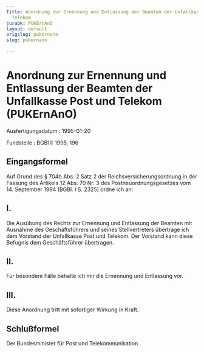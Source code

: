 ```yaml
---
Title: Anordnung zur Ernennung und Entlassung der Beamten der Unfallkasse Post und
  Telekom
jurabk: PUKErnAnO
layout: default
origslug: pukernano
slug: pukernano

---
```


# Anordnung zur Ernennung und Entlassung der Beamten der Unfallkasse Post und Telekom (PUKErnAnO)

Ausfertigungsdatum
:   1995-01-20

Fundstelle
:   BGBl I: 1995, 196



## Eingangsformel

Auf Grund des § 704b Abs. 2 Satz 2 der Reichsversicherungsordnung in
der Fassung des Artikels 12 Abs. 70 Nr. 3 des Postneuordnungsgesetzes
vom 14. September 1994 (BGBl. I S. 2325) ordne ich an:


## I.

Die Ausübung des Rechts zur Ernennung und Entlassung der Beamten mit
Ausnahme des Geschäftsführers und seines Stellvertreters übertrage ich
dem Vorstand der Unfallkasse Post und Telekom. Der Vorstand kann diese
Befugnis dem Geschäftsführer übertragen.


## II.

Für besondere Fälle behalte ich mir die Ernennung und Entlassung vor.


## III.

Diese Anordnung tritt mit sofortiger Wirkung in Kraft.


## Schlußformel

Der Bundesminister für Post und Telekommunikation

